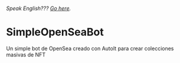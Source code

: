 ###### Speak English??? [Go here](README.md).
# SimpleOpenSeaBot
Un simple bot de OpenSea creado con AutoIt para crear colecciones masivas de NFT
